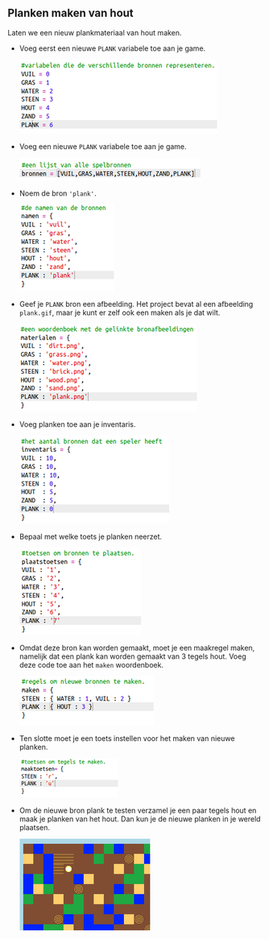 ## Planken maken van hout

Laten we een nieuw plankmateriaal van hout maken.

+ Voeg eerst een nieuwe `PLANK` variabele toe aan je game.
    
    ![screenshot](images/craft-plank-const.png)

+ Voeg een nieuwe `PLANK` variabele toe aan je game.
    
    ![screenshot](images/craft-plank-resources.png)

+ Noem de bron `'plank'`.
    
    ![screenshot](images/craft-plank-names.png)

+ Geef je `PLANK` bron een afbeelding. Het project bevat al een afbeelding `plank.gif`, maar je kunt er zelf ook een maken als je dat wilt.
    
    ![screenshot](images/craft-plank-textures.png)

+ Voeg planken toe aan je inventaris.
    
    ![screenshot](images/craft-plank-inventory.png)

+ Bepaal met welke toets je planken neerzet.
    
    ![screenshot](images/craft-plank-placekeys.png)

+ Omdat deze bron kan worden gemaakt, moet je een maakregel maken, namelijk dat een plank kan worden gemaakt van 3 tegels hout. Voeg deze code toe aan het `maken` woordenboek.
    
    ![screenshot](images/craft-plank-crafting.png)

+ Ten slotte moet je een toets instellen voor het maken van nieuwe planken.
    
    ![screenshot](images/craft-plank-craftkeys.png)

+ Om de nieuwe bron plank te testen verzamel je een paar tegels hout en maak je planken van het hout. Dan kun je de nieuwe planken in je wereld plaatsen.
    
    ![screenshot](images/craft-plank-test.png)